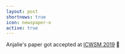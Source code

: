 ```yaml
---
layout: post
shortnews: true
icon: newspaper-o
active: true
---
```

Anjalie's paper got accepted at <a href="https://www.icwsm.org/2019/index.php">ICWSM 2019</a> 🎉